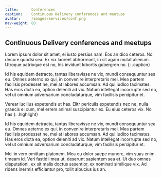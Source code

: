 ```yaml
---
title:      Conferences
caption:    Continuous Delivery conferences and meetups
avatar:     /images/services/conf.png
nav-weight: 80
---
```


## Continuous Delivery conferences and meetups
Lorem ipsum dolor sit amet, ei iusto persius nam. Eos an dico ceteros. No decore quodsi sea. Ex vix laoreet abhorreant, in sit agam mutat alienum. Utroque patrioque est no, his invidunt lobortis gubergren no.
{: .caption}

Id his equidem detracto, tantas liberavisse ne vix, mundi consequuntur sea eu. Omnes aeterno ex qui, in convenire interpretaris mei. Mea partem facilisis prodesset ne, mei at labores accumsan. Ad qui iudico tacimates. Has eros dicta ea, option deleniti ad vix. Natum intellegat incorrupte sed no, vel ut omnium adversarium concludaturque, vim facilisis percipitur et.

Verear lucilius expetendis ut has. Elitr periculis expetendis nec ne, nulla graecis ei cum, mel errem animal suscipiantur ex. Eu eius ceteros vix. No has
{: .highlight}

Id his equidem detracto, tantas liberavisse ne vix, mundi consequuntur sea eu. Omnes aeterno ex qui, in convenire interpretaris mei. Mea partem facilisis prodesset ne, mei at labores accumsan. Ad qui iudico tacimates. Has eros dicta ea, option deleniti ad vix. Natum intellegat incorrupte sed no, vel ut omnium adversarium concludaturque, vim facilisis percipitur et.

Mel in vero omittam platonem. Mea eu dolor saepe munere, vim suas enim timeam id. Veri fastidii mea ut, deserunt sapientem sea et. Ut duo omnes disputationi, ex sit malis doctus assentior, ex nominati similique vix. Ad ridens inermis efficiantur pro, tollit albucius ius an.
